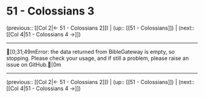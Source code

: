 # 51 - Colossians 3

(previous:: [[Col 2|← 51 - Colossians 2]]) | (up:: [[51 - Colossians]]) | (next:: [[Col 4|51 - Colossians 4 →]])

***
[0;31;49mError: the data returned from BibleGateway is empty, so stopping. Please check your usage, and if still a problem, please raise an issue on GitHub.[0m

***

(previous:: [[Col 2|← 51 - Colossians 2]]) | (up:: [[51 - Colossians]]) | (next:: [[Col 4|51 - Colossians 4 →]])
